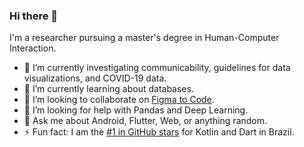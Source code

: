 ### Hi there 👋

I'm a researcher pursuing a master's degree in Human-Computer Interaction.

- 🔭 I’m currently investigating communicability, guidelines for data visualizations, and COVID-19 data.
- 🌱 I’m currently learning about databases.
- 👯 I’m looking to collaborate on [Figma to Code](https://github.com/bernaferrari/FigmaToCode).
- 🤔 I’m looking for help with Pandas and Deep Learning.
- 💬 Ask me about Android, Flutter, Web, or anything random.
- ⚡ Fun fact: I am the [#1 in GitHub stars](http://git-awards.com/users/search?login=bernaferrari) for Kotlin and Dart in Brazil.


